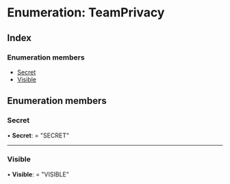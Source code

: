 
# Enumeration: TeamPrivacy

## Index

### Enumeration members

* [Secret](teamprivacy.md#secret)
* [Visible](teamprivacy.md#visible)

## Enumeration members

###  Secret

• **Secret**: = "SECRET"

___

###  Visible

• **Visible**: = "VISIBLE"
